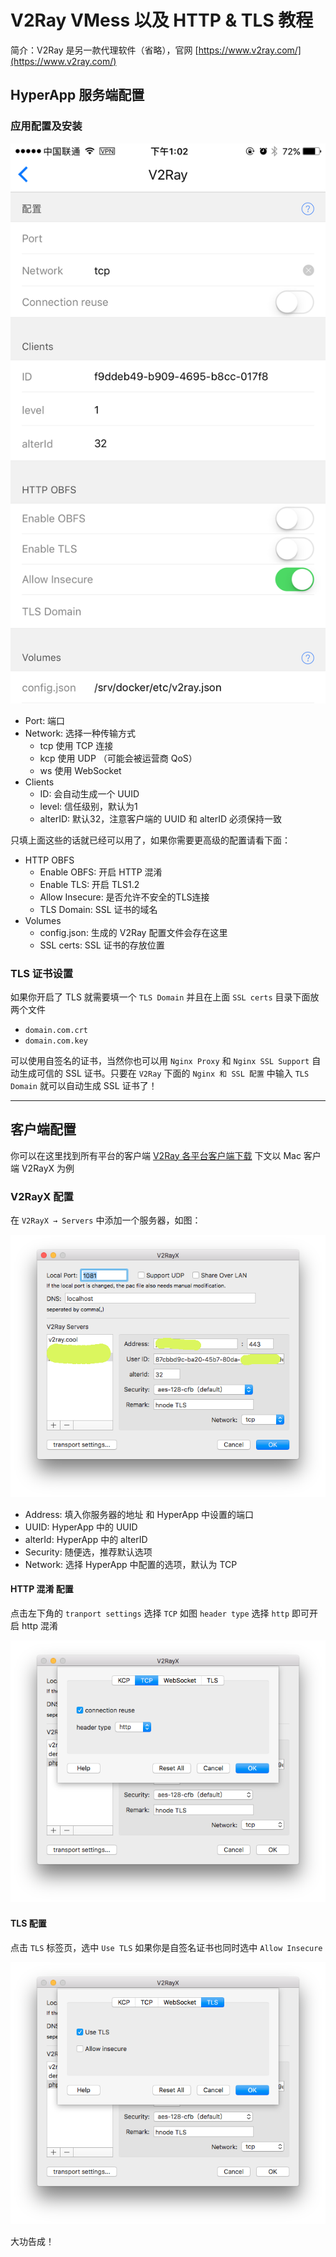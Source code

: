 # V2Ray VMess 以及 HTTP & TLS 教程

简介：V2Ray 是另一款代理软件（省略），官网 [https://www.v2ray.com/](https://www.v2ray.com/)

## HyperApp 服务端配置

### 应用配置及安装

![](./images/v2ray.png)

* Port: 端口
* Network: 选择一种传输方式
    * tcp 使用 TCP 连接
    * kcp 使用 UDP （可能会被运营商 QoS）
    * ws 使用 WebSocket
* Clients
    * ID: 会自动生成一个 UUID
    * level: 信任级别，默认为1
    * alterID: 默认32，注意客户端的 UUID 和 alterID 必须保持一致

只填上面这些的话就已经可以用了，如果你需要更高级的配置请看下面：

* HTTP OBFS
    * Enable OBFS: 开启 HTTP 混淆
    * Enable TLS: 开启 TLS1.2
    * Allow Insecure: 是否允许不安全的TLS连接
    * TLS Domain: SSL 证书的域名
* Volumes
    * config.json: 生成的 V2Ray 配置文件会存在这里
    * SSL certs: SSL 证书的存放位置

### TLS 证书设置

如果你开启了 TLS 就需要填一个 `TLS Domain` 并且在上面 `SSL certs` 目录下面放两个文件

* `domain.com.crt`
* `domain.com.key`

可以使用自签名的证书，当然你也可以用 `Nginx Proxy` 和 `Nginx SSL Support` 自动生成可信的 SSL 证书。只要在 `V2Ray` 下面的 `Nginx 和 SSL 配置` 中输入 `TLS Domain` 就可以自动生成 SSL 证书了！
    

---

## 客户端配置


你可以在这里找到所有平台的客户端 [V2Ray 各平台客户端下载](https://www.v2ray.com/chapter_01/3rd_party.html) 下文以 Mac 客户端 V2RayX 为例


### V2RayX 配置

在 `V2RayX → Servers` 中添加一个服务器，如图：

![](./images/v2rayx-server.png)

* Address: 填入你服务器的地址 和 HyperApp 中设置的端口
* UUID: HyperApp 中的 UUID 
* alterId: HyperApp 中的 alterID
* Security: 随便选，推荐默认选项
* Network: 选择 HyperApp 中配置的选项，默认为 TCP

#### HTTP 混淆 配置

点击左下角的 `tranport settings` 选择 `TCP` 如图 `header type` 选择 `http` 即可开启 http 混淆

![](./images/v2rayx-tcp.png)
#### TLS 配置

点击 `TLS` 标签页，选中 `Use TLS` 如果你是自签名证书也同时选中 `Allow Insecure`

![](./images/v2rayx-tls.png)

大功告成！

